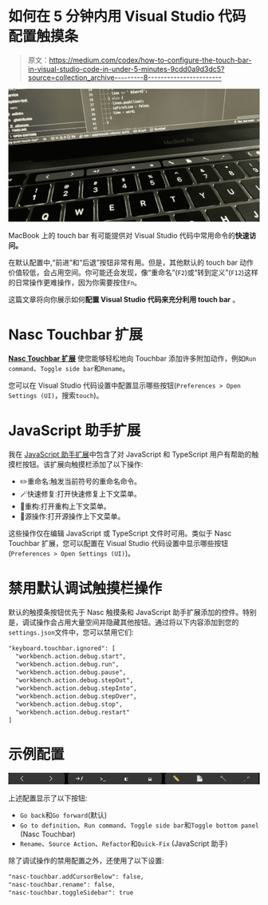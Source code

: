 # 如何在 5 分钟内用 Visual Studio 代码配置触摸条

> 原文：<https://medium.com/codex/how-to-configure-the-touch-bar-in-visual-studio-code-in-under-5-minutes-9cdd0a9d3dc5?source=collection_archive---------8----------------------->

![](img/7c1449504fc9ab46923f2e5d49681145.png)

MacBook 上的 touch bar 有可能提供对 Visual Studio 代码中常用命令的**快速访问。**

在默认配置中,“前进”和“后退”按钮非常有用。但是，其他默认的 touch bar 动作价值较低，会占用空间。你可能还会发现，像“重命名”(`F2`)或“转到定义”(`F12`)这样的日常操作更难操作，因为你需要按住`Fn`。

这篇文章将向你展示如何**配置 Visual Studio 代码来充分利用 touch bar** 。

# Nasc Touchbar 扩展

[**Nasc Touchbar 扩展**](https://marketplace.visualstudio.com/items?itemName=felipe.nasc-touchbar&ssr=false) 使您能够轻松地向 Touchbar 添加许多附加动作，例如`Run command`、`Toggle side bar`和`Rename`。

您可以在 Visual Studio 代码设置中配置显示哪些按钮(`Preferences > Open Settings (UI)`，搜索`touch`)。

# JavaScript 助手扩展

我在 [JavaScript 助手扩展](https://marketplace.visualstudio.com/items?itemName=p42ai.refactor&ssr=false)中包含了对 JavaScript 和 TypeScript 用户有帮助的触摸栏按钮。该扩展向触摸栏添加了以下操作:

*   ✏️重命名:触发当前符号的重命名命令。
*   🪄快速修复:打开快速修复上下文菜单。
*   🔧重构:打开重构上下文菜单。
*   📄源操作:打开源操作上下文菜单。

这些操作仅在编辑 JavaScript 或 TypeScript 文件时可用。类似于 Nasc Touchbar 扩展，您可以配置在 Visual Studio 代码设置中显示哪些按钮(`Preferences > Open Settings (UI)`)。

# 禁用默认调试触摸栏操作

默认的触摸条按钮优先于 Nasc 触摸条和 JavaScript 助手扩展添加的控件。特别是，调试操作会占用大量空间并隐藏其他按钮。通过将以下内容添加到您的`settings.json`文件中，您可以禁用它们:

```
"keyboard.touchbar.ignored": [
  "workbench.action.debug.start",
  "workbench.action.debug.run",
  "workbench.action.debug.pause",
  "workbench.action.debug.stepOut",
  "workbench.action.debug.stepInto",
  "workbench.action.debug.stepOver",
  "workbench.action.debug.stop",
  "workbench.action.debug.restart"
]
```

# 示例配置

![](img/7cc8e0ff849d0a4abb64c00335d35d01.png)

上述配置显示了以下按钮:

*   `Go back`和`Go forward`(默认)
*   `Go to definition`、`Run command`、`Toggle side bar`和`Toggle bottom panel` (Nasc Touchbar)
*   `Rename`、`Source Action`、`Refactor`和`Quick-Fix` (JavaScript 助手)

除了调试操作的禁用配置之外，还使用了以下设置:

```
"nasc-touchbar.addCursorBelow": false,
"nasc-touchbar.rename": false,
"nasc-touchbar.toggleSidebar": true
```